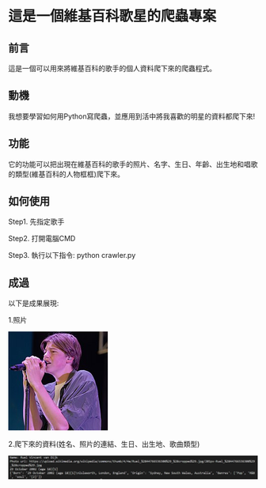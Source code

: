# 這是一個維基百科歌星的爬蟲專案


## 前言
這是一個可以用來將維基百科的歌手的個人資料爬下來的爬蟲程式。


## 動機
我想要學習如何用Python寫爬蟲，並應用到活中將我喜歡的明星的資料都爬下來!


## 功能
它的功能可以把出現在維基百科的歌手的照片、名字、生日、年齡、出生地和唱歌的類型(維基百科的人物框框)爬下來。  


## 如何使用
Step1. 先指定歌手 


Step2.  打開電腦CMD


Step3. 執行以下指令: python crawler.py


## 成過


以下是成果展現:

1.照片

![](Ruel.jpg)

2.爬下來的資料(姓名、照片的連結、生日、出生地、歌曲類型)

![](pic.jpg)


